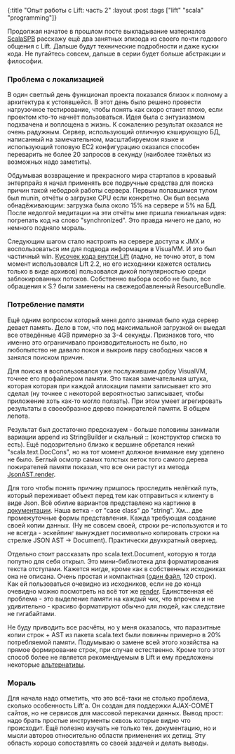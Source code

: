 {:title "Опыт работы с Lift: часть 2"
 :layout :post
 :tags  ["lift" "scala" "programming"]}

Продолжая начатое в прошлом посте выкладывание материалов [ScalaSPB](http://elegion.timepad.ru/event/10880) расскажу ещё два занятных эпизода из своего почти годового общения с Lift. Дальше будут технические подробности и даже куски кода. Не пугайтесь совсем, дальше в серии будет больше абстракции и философии.

### Проблема с локализацией

В один светлый день функционал проекта показался близок к полному а архитектура к устоявшейся. В этот день было решено провести нагрузочное тестирование, чтобы понять как скоро станет плохо, если проектом кто-то начнёт пользоваться. Идея была с энтузиазмом подхвачена и воплощена в жизнь. К сожалению результат оказался не очень радужным. Сервер, использующий отличную кэширующую БД, написанный на замечательном, масштабируемом языке и использующий топовую EC2 конфигурацию оказался способен переварить не более 20 запросов в секунду (наиболее тяжёлых из возможных надо заметить).

Обдумывая возвращение и прекрасного мира стартапов в кровавый энтерпрайз я начал применять все подручные средства для поиска причин такой небодрой работы сервера. Первым попавшимся тулом был munin, отчёты о загрузке CPU если конкретно. Он был весьма обнадёживающим: загрузка была около 15% на сервере и 5% на БД. После недолгой медитации на эти отчёты мне пришла гениальная идея: погрепать код на слово "synchronized". Это правда ничего не дало, но немного подняло мораль.

Следующим шагом стало настроить на сервере доступа к JMX и воспользоваться им для подвода информации в VisualVM. И это был частичный win. [Кусочек кода внутри Lift](https://github.com/lift/framework/blob/2.3-release/web/webkit/src/main/scala/net/liftweb/http/DefaultRoutines.scala#L53) (ладно, не точно этот, в том момент использовался Lift 2.2, но его исходники кажется остались только в виде архивов) пользовался дикой популярностью среди заблокированных потоков. Собственно выбора особо не было, все обращения к S.? были заменены на свежедобавленный ResourceBundle.

### Потребление памяти

Ещё одним вопросом который меня долго занимал было куда сервер девает память. Дело в том, что под максимальной загрузкой он выедал все отведённые 4GB примерно за 3-4 секунды. Признаков того, что именно это ограничивало производительность не было, но любопытство не давало покоя и выкроив пару свободных часов я занялся поиском причин.

Для поиска я воспользовался уже послужившим добру VisualVM, точнее его профайлером памяти. Это такая замечательная штука, которая которая при каждой аллокации памяти записывает кто это сделал (ну точнее с некоторой вероятностью записывает, чтобы приложение хоть как-то могло ползать). При этом умеет агрегировать результаты в своеобразное дерево пожирателей памяти. В общем лепота.

Результат был достаточно предсказуем - больше половины занимали вариации append из StringBuilder и скальный :: (конструктор списка то есть). Ещё подозрительно близко к вершине обретался некий "scala.text.DocCons", но на тот момент должное внимание ему уделено не было. Беглый осмотр самых толстых веток того самого дерева пожирателей памяти показал, что все они растут из метода [JsonAST.render](https://github.com/lift/framework/blob/2.3-release/core/json/src/main/scala/net/liftweb/json/JsonAST.scala#L356).

Для того чтобы понять причину пришлось проследить нелёгкий путь, который переживает объект перед тем как отправиться к клиенту в виде Json. Всё обилие вариантов представлено на картинке в [документации](https://github.com/lift/framework/tree/2.3-release/core/json). Наша ветка - от "case class" до "string". Хм... две промежуточные формы представления. Кажда требующая создание своей копии данных. (Ну не совсем своей, строки ре-используются и то не всегда - эскейпинг вынуждает посимвольно копировать строки на стрелке JSON AST -> Document). Практически двухкратный оверхед.

Отдельно стоит рассказать про scala.text.Document, которую я тогда попутно для себя открыл. Это мини-библиотека для форматирования текста отступами. Кажется нигде, кроме как в собственных исходниках она не описана. Очень простая и компактная ([один файл](https://lampsvn.epfl.ch/trac/scala/browser/scala/tags/R_2_9_1_final/src//library/scala/text/Document.scala), 120 строк). Как ей пользоваться очевидно из исходников, если не до конца очевидно можно посмотреть на всё тот же [render](https://github.com/lift/framework/blob/2.3-release/core/json/src/main/scala/net/liftweb/json/JsonAST.scala#L356). Единственная её проблема - это выделение памяти на каждый чих, что впрочем и не удивительно - красиво форматируют обычно для людей, как следствие не гигабайтами.

Не буду приводить все расчёты, но у меня оказалось, что паразитные копии строк + AST из пакета scala.text были повинны примерно в 20% потребляемой памяти. Подумываю о замене всей этого хозяйства на прямое формирование строк, при случае естественно. Кроме того этот способ более не является рекомендуемым в Lift и ему предложены некоторые [альтернативы](https://github.com/lift/framework/tree/2.3-release/core/json-scalaz).

### Мораль

Для начала надо отметить, что это всё-таки не столько проблема, сколько особенность Lift'а. Он создан для поддержки AJAX-COMET сайтов, но не сервисов для массовой перекачки данных. Вывод прост: надо брать простые инструменты сквозь которые видно что происходит. Ещё полезно изучать не только тех. документацию, но и мысли авторов относительно области применения их детищ. Эту область хорошо сопоставлять со своей задачей и делать выводы.
